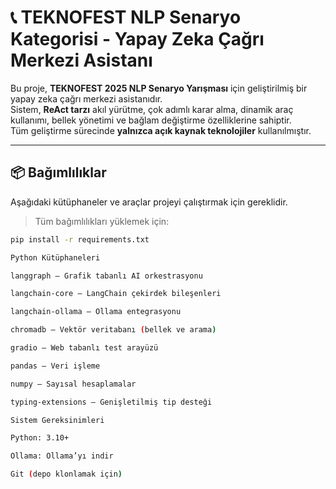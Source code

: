 # 📞 TEKNOFEST NLP Senaryo Kategorisi - Yapay Zeka Çağrı Merkezi Asistanı

Bu proje, **TEKNOFEST 2025 NLP Senaryo Yarışması** için geliştirilmiş bir yapay zeka çağrı merkezi asistanıdır.  
Sistem, **ReAct tarzı** akıl yürütme, çok adımlı karar alma, dinamik araç kullanımı, bellek yönetimi ve bağlam değiştirme özelliklerine sahiptir.  
Tüm geliştirme sürecinde **yalnızca açık kaynak teknolojiler** kullanılmıştır.

---

## 📦 Bağımlılıklar

Aşağıdaki kütüphaneler ve araçlar projeyi çalıştırmak için gereklidir.

> Tüm bağımlılıkları yüklemek için:
```bash
pip install -r requirements.txt

Python Kütüphaneleri

langgraph — Grafik tabanlı AI orkestrasyonu

langchain-core — LangChain çekirdek bileşenleri

langchain-ollama — Ollama entegrasyonu

chromadb — Vektör veritabanı (bellek ve arama)

gradio — Web tabanlı test arayüzü

pandas — Veri işleme

numpy — Sayısal hesaplamalar

typing-extensions — Genişletilmiş tip desteği

Sistem Gereksinimleri

Python: 3.10+

Ollama: Ollama’yı indir

Git (depo klonlamak için)
